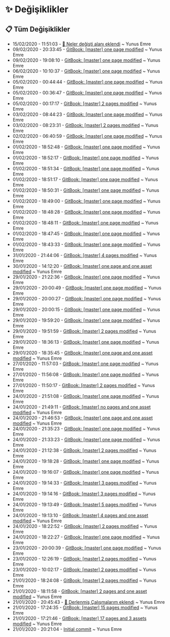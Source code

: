 # ✨ Değişiklikler

## 📋 Tüm Değişiklikler

- 15/02/2020 - 11:51:03 - [👀 Neler değişti alanı eklendi](https://github.com/YEmreAk/YKotlin/commit/d0a808a0a9b375ca8cde6bf7a1765d1029b5d238?diff=split) ~ Yunus Emre
- 09/02/2020 - 20:33:45 - [GitBook: [master] one page modified](https://github.com/YEmreAk/YKotlin/commit/9a29bd0cedf001e0dcb2202f98a59ae1ef02db5d?diff=split) ~ Yunus Emre
- 09/02/2020 - 19:08:10 - [GitBook: [master] one page modified](https://github.com/YEmreAk/YKotlin/commit/bcbbf01578b30eb9604408241e42c89fb5b5ca50?diff=split) ~ Yunus Emre
- 06/02/2020 - 10:10:37 - [GitBook: [master] one page modified](https://github.com/YEmreAk/YKotlin/commit/74791238f6a553be3c7b1cb5b72d1b7832315594?diff=split) ~ Yunus Emre
- 05/02/2020 - 00:44:44 - [GitBook: [master] one page modified](https://github.com/YEmreAk/YKotlin/commit/c3ee805ce15ba40b4adca59c66fb5d270d851b24?diff=split) ~ Yunus Emre
- 05/02/2020 - 00:36:47 - [GitBook: [master] one page modified](https://github.com/YEmreAk/YKotlin/commit/86d019b9c826389733f13476c3f86f2b43c7bb4d?diff=split) ~ Yunus Emre
- 05/02/2020 - 00:17:17 - [GitBook: [master] 2 pages modified](https://github.com/YEmreAk/YKotlin/commit/ba0c32915c85d80e91b57edc848bd799de831ef1?diff=split) ~ Yunus Emre
- 03/02/2020 - 08:44:23 - [GitBook: [master] one page modified](https://github.com/YEmreAk/YKotlin/commit/66265e55381820379a9ea4830428c3e929f9b8f5?diff=split) ~ Yunus Emre
- 03/02/2020 - 08:23:31 - [GitBook: [master] 2 pages modified](https://github.com/YEmreAk/YKotlin/commit/3131a5dc22c2d82e3f9a13f2b61c46939ed95849?diff=split) ~ Yunus Emre
- 02/02/2020 - 06:40:59 - [GitBook: [master] one page modified](https://github.com/YEmreAk/YKotlin/commit/526df40b69ae88c1df0963851d5e82e9252f85f5?diff=split) ~ Yunus Emre
- 01/02/2020 - 18:52:48 - [GitBook: [master] one page modified](https://github.com/YEmreAk/YKotlin/commit/7bada36d836f424c43d0fb77f3f6b82ec9389a36?diff=split) ~ Yunus Emre
- 01/02/2020 - 18:52:17 - [GitBook: [master] one page modified](https://github.com/YEmreAk/YKotlin/commit/0763f9a26c091e188bd309e7444ed8d851ef04ae?diff=split) ~ Yunus Emre
- 01/02/2020 - 18:51:34 - [GitBook: [master] one page modified](https://github.com/YEmreAk/YKotlin/commit/5977509c4e015411ef7c62ace50272c6a485121a?diff=split) ~ Yunus Emre
- 01/02/2020 - 18:51:17 - [GitBook: [master] one page modified](https://github.com/YEmreAk/YKotlin/commit/871e0f4fbb73b97fcd4cad62bd9388561cf475ca?diff=split) ~ Yunus Emre
- 01/02/2020 - 18:50:31 - [GitBook: [master] one page modified](https://github.com/YEmreAk/YKotlin/commit/05703f2708cddd7f8215dfd8faa79357d403b6f0?diff=split) ~ Yunus Emre
- 01/02/2020 - 18:49:00 - [GitBook: [master] one page modified](https://github.com/YEmreAk/YKotlin/commit/c7da8441b1bee275b12607daaaad43449b066ad4?diff=split) ~ Yunus Emre
- 01/02/2020 - 18:48:28 - [GitBook: [master] one page modified](https://github.com/YEmreAk/YKotlin/commit/e92a410e5a45b3f5c112075d529e84d76f25df5a?diff=split) ~ Yunus Emre
- 01/02/2020 - 18:48:11 - [GitBook: [master] one page modified](https://github.com/YEmreAk/YKotlin/commit/24d384ede75640533944fadc6aa62b1997c37a35?diff=split) ~ Yunus Emre
- 01/02/2020 - 18:47:45 - [GitBook: [master] one page modified](https://github.com/YEmreAk/YKotlin/commit/a6af1f0cfc6fa9fe9c036dc2aa24ef6af28d2e44?diff=split) ~ Yunus Emre
- 01/02/2020 - 18:43:33 - [GitBook: [master] one page modified](https://github.com/YEmreAk/YKotlin/commit/a1d9875133b713716037dc71ad9a80cfababa975?diff=split) ~ Yunus Emre
- 31/01/2020 - 21:44:06 - [GitBook: [master] 4 pages modified](https://github.com/YEmreAk/YKotlin/commit/f6fe1d644555e511c2e61016d9d36995b6b603d7?diff=split) ~ Yunus Emre
- 30/01/2020 - 14:12:20 - [GitBook: [master] one page and one asset modified](https://github.com/YEmreAk/YKotlin/commit/45da9a5deb062e1b187d6df24e1082533f8a5f3b?diff=split) ~ Yunus Emre
- 29/01/2020 - 21:22:36 - [GitBook: [master] one page modified](https://github.com/YEmreAk/YKotlin/commit/2bc9d8ab7c5683ca2492148dceab3fda768ca59d?diff=split) ~ Yunus Emre
- 29/01/2020 - 20:00:49 - [GitBook: [master] one page modified](https://github.com/YEmreAk/YKotlin/commit/39c92a9d20ebf30ca611a514137b27ab0a9df837?diff=split) ~ Yunus Emre
- 29/01/2020 - 20:00:27 - [GitBook: [master] one page modified](https://github.com/YEmreAk/YKotlin/commit/3ad9b5169fc250b4e1547e44ae6a128f494e69b3?diff=split) ~ Yunus Emre
- 29/01/2020 - 20:00:15 - [GitBook: [master] one page modified](https://github.com/YEmreAk/YKotlin/commit/b954df91a1e21cd537a6fc577f76ac9f6adbc383?diff=split) ~ Yunus Emre
- 29/01/2020 - 19:59:20 - [GitBook: [master] one page modified](https://github.com/YEmreAk/YKotlin/commit/b250412c1c7e8f1e7521aba870ae074d4e87bdf8?diff=split) ~ Yunus Emre
- 29/01/2020 - 19:51:59 - [GitBook: [master] 2 pages modified](https://github.com/YEmreAk/YKotlin/commit/f5ab61d882f2c0704caaf8d2cfde079d2725ea5a?diff=split) ~ Yunus Emre
- 29/01/2020 - 18:36:13 - [GitBook: [master] one page modified](https://github.com/YEmreAk/YKotlin/commit/1765537a713912e8986e1f49344ce82db4e69c03?diff=split) ~ Yunus Emre
- 29/01/2020 - 18:35:45 - [GitBook: [master] one page and one asset modified](https://github.com/YEmreAk/YKotlin/commit/b2abaa577cbd1bc182386b57c0a1c9d86cf4404d?diff=split) ~ Yunus Emre
- 27/01/2020 - 11:57:03 - [GitBook: [master] one page modified](https://github.com/YEmreAk/YKotlin/commit/00c4ab01be76198dd0cb938a39ca9d8a79bffbe2?diff=split) ~ Yunus Emre
- 27/01/2020 - 11:56:08 - [GitBook: [master] one page modified](https://github.com/YEmreAk/YKotlin/commit/5f0a23201aef0a7c27c3c613c77b142ec19f501e?diff=split) ~ Yunus Emre
- 27/01/2020 - 11:50:17 - [GitBook: [master] 2 pages modified](https://github.com/YEmreAk/YKotlin/commit/eaa15e25b81bbefb47a587cbae8d145d1b731a8f?diff=split) ~ Yunus Emre
- 24/01/2020 - 21:51:08 - [GitBook: [master] one page modified](https://github.com/YEmreAk/YKotlin/commit/c930508d23e8ce7210e6715a4fd6e8270f067f40?diff=split) ~ Yunus Emre
- 24/01/2020 - 21:49:11 - [GitBook: [master] no pages and one asset modified](https://github.com/YEmreAk/YKotlin/commit/1495b95d8cfc2ca76544cef32a7ed19173aed905?diff=split) ~ Yunus Emre
- 24/01/2020 - 21:46:53 - [GitBook: [master] one page and one asset modified](https://github.com/YEmreAk/YKotlin/commit/98aa8b562ac29ff4a3ade8352732ac935a69cca4?diff=split) ~ Yunus Emre
- 24/01/2020 - 21:35:23 - [GitBook: [master] one page modified](https://github.com/YEmreAk/YKotlin/commit/3717036802ce11fa4faf19ed37cdaeb8e9911cff?diff=split) ~ Yunus Emre
- 24/01/2020 - 21:33:23 - [GitBook: [master] one page modified](https://github.com/YEmreAk/YKotlin/commit/30115b5de0c23cdd1bf8a9cc2b3ea16b72001a18?diff=split) ~ Yunus Emre
- 24/01/2020 - 21:12:38 - [GitBook: [master] 2 pages modified](https://github.com/YEmreAk/YKotlin/commit/481af6e39034fbc163956bd64559d9f1e870555d?diff=split) ~ Yunus Emre
- 24/01/2020 - 19:18:28 - [GitBook: [master] one page modified](https://github.com/YEmreAk/YKotlin/commit/8649715688ec7bacdb77002a2d60d53adb2b68cd?diff=split) ~ Yunus Emre
- 24/01/2020 - 19:16:07 - [GitBook: [master] one page modified](https://github.com/YEmreAk/YKotlin/commit/ad64c056c8d670e0216c9554a0ec9678924bf0ec?diff=split) ~ Yunus Emre
- 24/01/2020 - 19:14:33 - [GitBook: [master] 3 pages modified](https://github.com/YEmreAk/YKotlin/commit/8a8beed68e0ba056c2e60932e64c9e9d87c35efc?diff=split) ~ Yunus Emre
- 24/01/2020 - 19:14:16 - [GitBook: [master] 3 pages modified](https://github.com/YEmreAk/YKotlin/commit/60005a44d01b8bc36a51ddb0915a34c65a39dda7?diff=split) ~ Yunus Emre
- 24/01/2020 - 19:13:49 - [GitBook: [master] 5 pages modified](https://github.com/YEmreAk/YKotlin/commit/ac40b3835e573fed462471c4126e10390854c402?diff=split) ~ Yunus Emre
- 24/01/2020 - 19:13:10 - [GitBook: [master] 4 pages and one asset modified](https://github.com/YEmreAk/YKotlin/commit/5ba2d5ba57918920bf15585202bf6a37adddf4d8?diff=split) ~ Yunus Emre
- 24/01/2020 - 18:22:52 - [GitBook: [master] 2 pages modified](https://github.com/YEmreAk/YKotlin/commit/37fa3615917f64f8e62526c2208d21de468e5849?diff=split) ~ Yunus Emre
- 24/01/2020 - 18:22:27 - [GitBook: [master] one page modified](https://github.com/YEmreAk/YKotlin/commit/fe0fd8e67d55284722b5e64c1ac7ece9fef80e2b?diff=split) ~ Yunus Emre
- 23/01/2020 - 20:00:39 - [GitBook: [master] one page modified](https://github.com/YEmreAk/YKotlin/commit/74d59a9b422e5c02a7b1c6bb2bbc9cca303a5fb1?diff=split) ~ Yunus Emre
- 23/01/2020 - 12:26:19 - [GitBook: [master] 2 pages modified](https://github.com/YEmreAk/YKotlin/commit/e483539bc8312966f82f020b4471e0c8d9593566?diff=split) ~ Yunus Emre
- 23/01/2020 - 10:02:17 - [GitBook: [master] 2 pages modified](https://github.com/YEmreAk/YKotlin/commit/7495a6443beba4b0eb91c0cc6dd64503beaeaa2d?diff=split) ~ Yunus Emre
- 21/01/2020 - 18:24:08 - [GitBook: [master] 2 pages modified](https://github.com/YEmreAk/YKotlin/commit/7a5b23166b5cc4949085df99ffd5fd5d57755e6f?diff=split) ~ Yunus Emre
- 21/01/2020 - 18:11:58 - [GitBook: [master] 2 pages and one asset modified](https://github.com/YEmreAk/YKotlin/commit/5af4d5c2733c1c0a829abf570cce743095d876ed?diff=split) ~ Yunus Emre
- 21/01/2020 - 20:45:43 - [🔗 Derlenmiş Çalışmalarım eklendi](https://github.com/YEmreAk/YKotlin/commit/5c3937149f4669f67e61aec1c38ebd3f6ab42a91?diff=split) ~ Yunus Emre
- 21/01/2020 - 17:24:35 - [GitBook: [master] 15 pages modified](https://github.com/YEmreAk/YKotlin/commit/fadee8a8e2786b81d529302ef4c855251b161721?diff=split) ~ Yunus Emre
- 21/01/2020 - 17:21:46 - [GitBook: [master] 17 pages and 3 assets modified](https://github.com/YEmreAk/YKotlin/commit/780ae14c1a07e75008fb3989fed1efcae7426dab?diff=split) ~ Yunus Emre
- 21/01/2020 - 20:21:04 - [Initial commit](https://github.com/YEmreAk/YKotlin/commit/a836f1db979bc721de7906985c8b5f38a49c2512?diff=split) ~ Yunus Emre